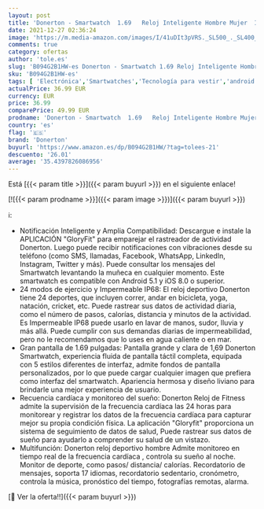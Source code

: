 ```yaml
---
layout: post
title: 'Donerton - Smartwatch  1.69   Reloj Inteligente Hombre Mujer  Impermeable IP68 Reloj Deportivo con Pulsómetro  Monitor de Sueño  Monitores de Actividad  Cronómetro  Podómetro  Pulsera Actividad para iOS Android'
date: 2021-12-27 02:36:24
image: 'https://m.media-amazon.com/images/I/41uDIt3pVRS._SL500_._SL400_.jpg'
comments: true
category: ofertas
author: 'tole.es'
slug: 'B094G2B1HW-es Donerton - Smartwatch 1.69 Reloj Inteligente Hombre Mujer...'
sku: 'B094G2B1HW-es'
tags: [ 'Electrónica','Smartwatches','Tecnología para vestir','android','donerton', ]
actualPrice: 36.99 EUR
currency: EUR
price: 36.99
comparePrice: 49.99 EUR
prodname: 'Donerton - Smartwatch  1.69   Reloj Inteligente Hombre Mujer  Impermeable IP68 Reloj Deportivo con Pulsómetro  Monitor de Sueño  Monitores de Actividad  Cronómetro  Podómetro  Pulsera Actividad para iOS Android'
country: 'es'
flag: '🇪🇸'
brand: 'Donerton'
buyurl: 'https://www.amazon.es/dp/B094G2B1HW/?tag=tolees-21'
descuento: '26.01'
average: '35.4397826086956'
---
```


Está [{{< param title >}}]({{< param buyurl >}}) en el siguiente enlace!

[![{{< param prodname >}}]({{< param image >}})]({{< param buyurl >}})

ℹ️:

- Notificación Inteligente y Amplia Compatibilidad: Descargue e instale la APLICACIÓN "GloryFit" para emparejar el rastreador de actividad Donerton. Luego puede recibir notificaciones con vibraciones desde su teléfono (como SMS, llamadas, Facebook, WhatsApp, LinkedIn, Instagram, Twitter y más). Puede consultar los mensajes del Smartwatch levantando la muñeca en cualquier momento. Este smartwatch es compatible con Android 5.1 y iOS 8.0 o superior.
- 24 modos de ejercicio y Impermeable IP68: El reloj deportivo Donerton tiene 24 deportes, que incluyen correr, andar en bicicleta, yoga, natación, cricket, etc. Puede rastrear sus datos de actividad diaria, como el número de pasos, calorías, distancia y minutos de la actividad. Es Impermeable IP68 puede usarlo en lavar de manos, sudor, lluvia y más allá. Puede cumplir con sus demandas diarias de impermeabilidad, pero no le recomendamos que lo uses en agua caliente o en mar.
- Gran pantalla de 1.69 pulgadas: Pantalla grande y clara de 1,69 Donerton Smartwatch, experiencia fluida de pantalla táctil completa, equipada con 5 estilos diferentes de interfaz, admite fondos de pantalla personalizados, por lo que puede cargar cualquier imagen que prefiera como interfaz del smartwatch. Apariencia hermosa y diseño liviano para brindarle una mejor experiencia de usuario.
- Recuencia cardíaca y monitoreo del sueño: Donerton Reloj de Fitness admite la supervisión de la frecuencia cardíaca las 24 horas para monitorear y registrar los datos de la frecuencia cardíaca para capturar mejor su propia condición física. La aplicación "Gloryfit" proporciona un sistema de seguimiento de datos de salud, Puede rastrear sus datos de sueño para ayudarlo a comprender su salud de un vistazo.
- Multifunción: Donerton reloj deportivo hombre Admite monitoreo en tiempo real de la frecuencia cardíaca , controla su sueño al noche. Monitor de deporte, como pasos/ distancia/ calorías. Recordatorio de mensajes, soporta 17 idiomas, recordatorio sedentario, cronómetro, controla la música, pronóstico del tiempo, fotografías remotas, alarma.

[🛒 Ver la oferta!!]({{< param buyurl >}})
